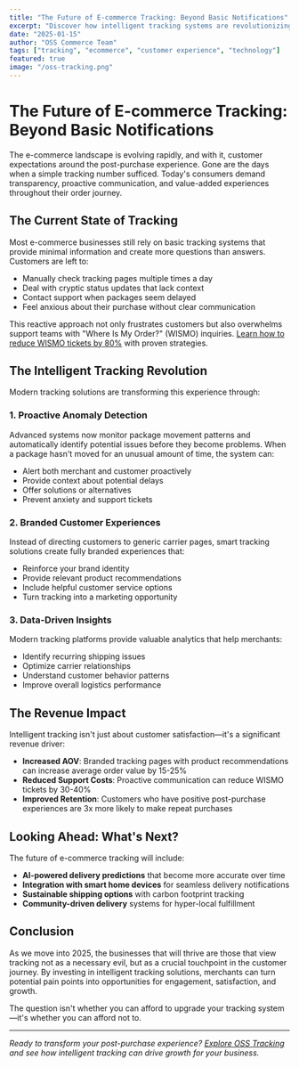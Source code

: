 ```yaml
---
title: "The Future of E-commerce Tracking: Beyond Basic Notifications"
excerpt: "Discover how intelligent tracking systems are revolutionizing the post-purchase experience and driving customer loyalty in 2025."
date: "2025-01-15"
author: "OSS Commerce Team"
tags: ["tracking", "ecommerce", "customer experience", "technology"]
featured: true
image: "/oss-tracking.png"
---
```


# The Future of E-commerce Tracking: Beyond Basic Notifications

The e-commerce landscape is evolving rapidly, and with it, customer expectations around the post-purchase experience. Gone are the days when a simple tracking number sufficed. Today's consumers demand transparency, proactive communication, and value-added experiences throughout their order journey.

## The Current State of Tracking

Most e-commerce businesses still rely on basic tracking systems that provide minimal information and create more questions than answers. Customers are left to:

- Manually check tracking pages multiple times a day
- Deal with cryptic status updates that lack context
- Contact support when packages seem delayed
- Feel anxious about their purchase without clear communication

This reactive approach not only frustrates customers but also overwhelms support teams with "Where Is My Order?" (WISMO) inquiries. [Learn how to reduce WISMO tickets by 80%](/blog/reduce-wismo-support-tickets-80-percent) with proven strategies.

## The Intelligent Tracking Revolution

Modern tracking solutions are transforming this experience through:

### 1. Proactive Anomaly Detection

Advanced systems now monitor package movement patterns and automatically identify potential issues before they become problems. When a package hasn't moved for an unusual amount of time, the system can:

- Alert both merchant and customer proactively
- Provide context about potential delays
- Offer solutions or alternatives
- Prevent anxiety and support tickets

### 2. Branded Customer Experiences

Instead of directing customers to generic carrier pages, smart tracking solutions create fully branded experiences that:

- Reinforce your brand identity
- Provide relevant product recommendations
- Include helpful customer service options
- Turn tracking into a marketing opportunity

### 3. Data-Driven Insights

Modern tracking platforms provide valuable analytics that help merchants:

- Identify recurring shipping issues
- Optimize carrier relationships
- Understand customer behavior patterns
- Improve overall logistics performance

## The Revenue Impact

Intelligent tracking isn't just about customer satisfaction—it's a significant revenue driver:

- **Increased AOV**: Branded tracking pages with product recommendations can increase average order value by 15-25%
- **Reduced Support Costs**: Proactive communication can reduce WISMO tickets by 30-40%
- **Improved Retention**: Customers who have positive post-purchase experiences are 3x more likely to make repeat purchases

## Looking Ahead: What's Next?

The future of e-commerce tracking will include:

- **AI-powered delivery predictions** that become more accurate over time
- **Integration with smart home devices** for seamless delivery notifications
- **Sustainable shipping options** with carbon footprint tracking
- **Community-driven delivery** systems for hyper-local fulfillment

## Conclusion

As we move into 2025, the businesses that will thrive are those that view tracking not as a necessary evil, but as a crucial touchpoint in the customer journey. By investing in intelligent tracking solutions, merchants can turn potential pain points into opportunities for engagement, satisfaction, and growth.

The question isn't whether you can afford to upgrade your tracking system—it's whether you can afford not to.

---

*Ready to transform your post-purchase experience? [Explore OSS Tracking](/oss-tracking) and see how intelligent tracking can drive growth for your business.*